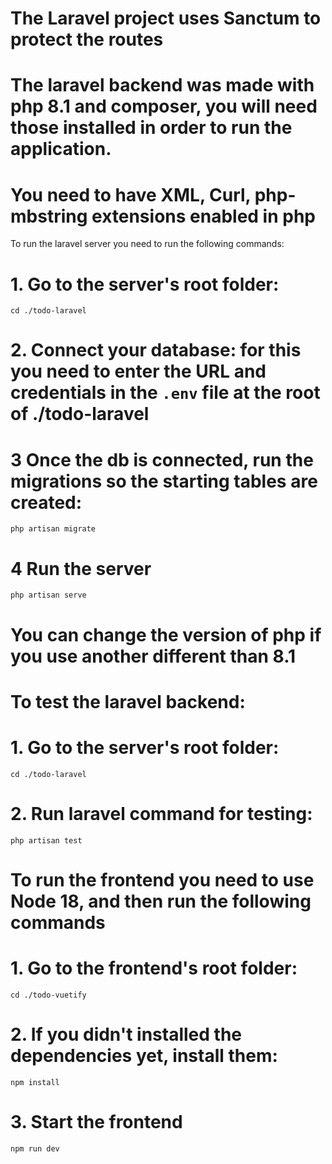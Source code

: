 # The Laravel project uses Sanctum to protect the routes

# The laravel backend was made with php 8.1 and composer, you will need those installed in order to run the application.
# You need to have XML, Curl, php-mbstring extensions enabled in php
To run the laravel server you need to run the following commands:
# 1. Go to the server's root folder:
`cd ./todo-laravel`

# 2. Connect your database: for this you need to enter the URL and credentials  in the `.env` file at the root of ./todo-laravel

# 3 Once the db is connected, run the migrations so the starting tables are created:
`php artisan migrate`

# 4 Run the server
`php artisan serve`

# You can change the version of php if you use another different than 8.1

# To test the laravel backend:
# 1. Go to the server's root folder:
`cd ./todo-laravel`
# 2. Run laravel command for testing:
`php artisan test`


# To run the frontend you need to use Node 18, and then run the following commands
# 1. Go to the frontend's root folder:
`cd ./todo-vuetify`
# 2. If you didn't installed the dependencies yet, install them:
`npm install`
# 3. Start the frontend
`npm run dev`
